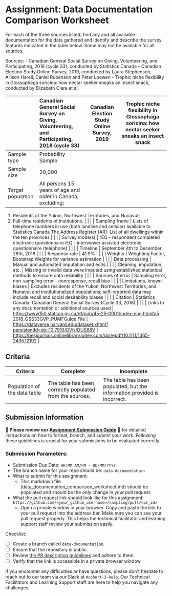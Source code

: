 # Assignment: Data Documentation Comparison Worksheet

For each of the three sources listed, find any and all available documentation for the data gathered and identify and describe the survey features indicated in the table below. Some may not be available for all sources.

Sources: - Canadian General Social Survey on Giving, Volunteering, and Participating, 2018 (cycle 33), conducted by Statistics Canada - Canadian Election Study Online Survey, 2019, conducted by Laura Stephenson, Allison Harell, Daniel Rubenson and Peter Loewen - Trophic niche flexibility in Glossophaga soricina: how nectar seeker sneaks an insect snack, conducted by Elizabeth Clare et al.

|                                                       | Canadian General Social Survey on Giving, Volunteering, and Participating, 2018 (cycle 33) | Canadian Election Study Online Survey, 2019 | Trophic niche flexibility in Glossophaga soricina: how nectar seeker sneaks an insect snack |
|----------------|:--------------------|----------------|---------------------|
| Sample type                                           | Probability Sample                                                                                           |                                             |                                                                                             |
| Sample size                                           | 20,000                                                                                           |                                             |                                                                                             |
| Target population                                     | All persons 15 years of age and older in Canada, excluding:
1. Residents of the Yukon, Northwest Territories, and Nunavut;
2. Full-time residents of institutions.                                                                                         |                                             |                                                                                             |
| Sampling frame                                        | Lists of telephone numbers in use (both landline and cellular) available to Statistics Canada
 The Address Register (AR): List of all dwellings within the ten provinces                                                                                          |                                             |                                                                                             |
| Survey mode(s)                                        | rEQ - respondent completed electronic questionnaire
iEQ - interviewer assisted electronic questionnaire (telephone)                                                                                           |                                             |                                                                                             |
| Timeline                                              | September 4th to December 28th, 2018                                                                                           |                                             |                                                                                             |
| Response rate                                         | 41.9%                                                                                           |                                             |                                                                                             |
| Weights                                               |  Weighting Factor, Bootstrap Weights for variance estimation                                                                                          |                                             |                                                                                             |
| Data processing                                       | Manual and automated imputation and edits                                                                                              |                                             |                                                                                             |
| Cleaning, imputation, etc.                            | Missing or invalid data were imputed using established statistical methods to ensure data reliability                                                                                            |                                             |                                                                                             |
| Sources of error                                      | Sampling error, non-sampling error - nonresponse, recall bias                                                                                           |                                             |                                                                                             |
| Limitations, known biases                             | Excludes residents of the Yukon, Northwest Territories, and Nunavut and institutionalized populations; self-reported data may include recall and social desirability biases                                                                                           |                                             |                                                                                             |
| Citation                                              | Statistics  Canada. Canadian General Social Survey (Cycle 33, 2018)                                                                                           |                                             |                                                                                             |
| Links to any documentation or additional sources used |  https://www150.statcan.gc.ca/n1/pub/45-25-0001/index-eng.htm#a5
2018_GSS33GVP_PUMFGuide File                                                                                       | https://dataverse.harvard.edu/dataset.xhtml?persistentId=doi:10.7910/DVN/DUS88V                                            |  https://besjournals.onlinelibrary.wiley.com/doi/epdf/10.1111/1365-2435.12192                                                                                        |

## Criteria

|Criteria|Complete|Incomplete|
|--------|----|----|
|Population of the data table|The table has been correctly populated from the sources.|The table has been populated, but the information provided is incorrect.|

## Submission Information

🚨 **Please review our [Assignment Submission Guide](https://github.com/UofT-DSI/onboarding/blob/main/onboarding_documents/submissions.md)** 🚨 for detailed instructions on how to format, branch, and submit your work. Following these guidelines is crucial for your submissions to be evaluated correctly.

### Submission Parameters:
* Submission Due Date: `HH:MM AM/PM - DD/MM/YYYY`
* The branch name for your repo should be: `data-documentation`
* What to submit for this assignment:
     * This markdown file (data_documentation_comparison_worksheet.md) should be populated and should be the only change in your pull request.
* What the pull request link should look like for this assignment: `https://github.com/<your_github_username>/sampling/pull/<pr_id>`
     * Open a private window in your browser. Copy and paste the link to your pull request into the address bar. Make sure you can see your pull request properly. This helps the technical facilitator and learning support staff review your submission easily.

Checklist:
- [ ] Create a branch called `data-documentation`.
- [ ] Ensure that the repository is public.
- [ ] Review [the PR description guidelines](https://github.com/UofT-DSI/onboarding/blob/main/onboarding_documents/submissions.md#guidelines-for-pull-request-descriptions) and adhere to them.
- [ ] Verify that the link is accessible in a private browser window.

If you encounter any difficulties or have questions, please don't hesitate to reach out to our team via our Slack at `#cohort-3-help`. Our Technical Facilitators and Learning Support staff are here to help you navigate any challenges.
